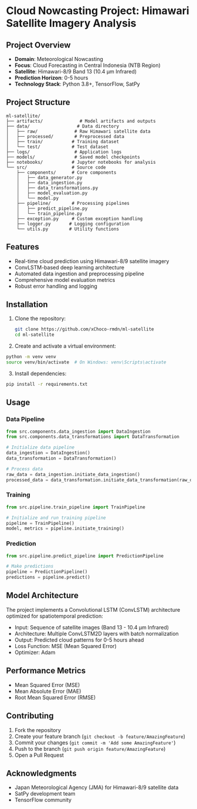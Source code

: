 # Cloud Nowcasting Project: Himawari Satellite Imagery Analysis

## Project Overview
- **Domain**: Meteorological Nowcasting
- **Focus**: Cloud Forecasting in Central Indonesia (NTB Region)
- **Satellite**: Himawari-8/9 Band 13 (10.4 µm Infrared)
- **Prediction Horizon**: 0-5 hours
- **Technology Stack**: Python 3.8+, TensorFlow, SatPy

## Project Structure
```
ml-satellite/
├── artifacts/              # Model artifacts and outputs
├── data/                  # Data directory
│   ├── raw/              # Raw Himawari satellite data
│   ├── processed/        # Preprocessed data
│   ├── train/           # Training dataset
│   └── test/            # Test dataset
├── logs/                 # Application logs
├── models/               # Saved model checkpoints
├── notebooks/           # Jupyter notebooks for analysis
└── src/                 # Source code
    ├── components/      # Core components
    │   ├── data_generator.py
    │   ├── data_ingestion.py
    │   ├── data_transformations.py
    │   ├── model_evaluation.py
    │   └── model.py
    ├── pipeline/        # Processing pipelines
    │   ├── predict_pipeline.py
    │   └── train_pipeline.py
    ├── exception.py     # Custom exception handling
    ├── logger.py       # Logging configuration
    └── utils.py        # Utility functions
```

## Features
- Real-time cloud prediction using Himawari-8/9 satellite imagery
- ConvLSTM-based deep learning architecture
- Automated data ingestion and preprocessing pipeline
- Comprehensive model evaluation metrics
- Robust error handling and logging

## Installation

1. Clone the repository:
   ```bash
   git clone https://github.com/xChoco-rmdn/ml-satellite
   cd ml-satellite
   ```

2. Create and activate a virtual environment:
```bash
python -m venv venv
source venv/bin/activate  # On Windows: venv\Scripts\activate
```

3. Install dependencies:
```bash
pip install -r requirements.txt
```

## Usage

### Data Pipeline
```python
from src.components.data_ingestion import DataIngestion
from src.components.data_transformations import DataTransformation

# Initialize data pipeline
data_ingestion = DataIngestion()
data_transformation = DataTransformation()

# Process data
raw_data = data_ingestion.initiate_data_ingestion()
processed_data = data_transformation.initiate_data_transformation(raw_data)
```

### Training
```python
from src.pipeline.train_pipeline import TrainPipeline

# Initialize and run training pipeline
pipeline = TrainPipeline()
model, metrics = pipeline.initiate_training()
```

### Prediction
```python
from src.pipeline.predict_pipeline import PredictionPipeline

# Make predictions
pipeline = PredictionPipeline()
predictions = pipeline.predict()
```

## Model Architecture
The project implements a Convolutional LSTM (ConvLSTM) architecture optimized for spatiotemporal prediction:
- Input: Sequence of satellite images (Band 13 - 10.4 µm Infrared)
- Architecture: Multiple ConvLSTM2D layers with batch normalization
- Output: Predicted cloud patterns for 0-5 hours ahead
- Loss Function: MSE (Mean Squared Error)
- Optimizer: Adam

## Performance Metrics
- Mean Squared Error (MSE)
- Mean Absolute Error (MAE)
- Root Mean Squared Error (RMSE)

## Contributing
1. Fork the repository
2. Create your feature branch (`git checkout -b feature/AmazingFeature`)
3. Commit your changes (`git commit -m 'Add some AmazingFeature'`)
4. Push to the branch (`git push origin feature/AmazingFeature`)
5. Open a Pull Request



## Acknowledgments
- Japan Meteorological Agency (JMA) for Himawari-8/9 satellite data
- SatPy development team
- TensorFlow community
